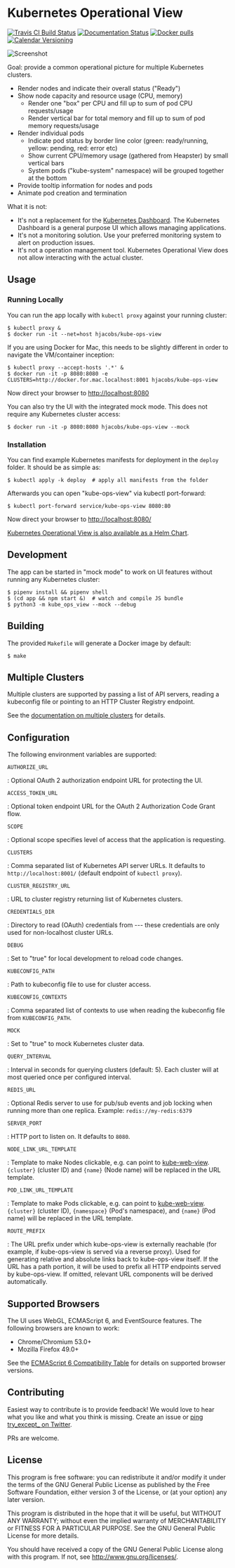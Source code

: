 Kubernetes Operational View
===========================

[![Travis CI Build Status](https://travis-ci.org/hjacobs/kube-ops-view.svg?branch=master)](https://travis-ci.org/hjacobs/kube-ops-view)
[![Documentation Status](https://readthedocs.org/projects/kubernetes-operational-view/badge/?version=latest)](http://kubernetes-operational-view.readthedocs.io/en/latest/?badge=latest)
[![Docker pulls](https://img.shields.io/docker/pulls/hjacobs/kube-ops-view.svg)](https://hub.docker.com/r/hjacobs/kube-ops-view)
[![Calendar Versioning](https://img.shields.io/badge/calver-YY.MM.MICRO-22bfda.svg)](http://calver.org)

![Screenshot](screenshot.png)

Goal: provide a common operational picture for multiple Kubernetes
clusters.

-   Render nodes and indicate their overall status (\"Ready\")
-   Show node capacity and resource usage (CPU, memory)
    -   Render one \"box\" per CPU and fill up to sum of pod CPU
        requests/usage
    -   Render vertical bar for total memory and fill up to sum of pod
        memory requests/usage
-   Render individual pods
    -   Indicate pod status by border line color (green: ready/running,
        yellow: pending, red: error etc)
    -   Show current CPU/memory usage (gathered from Heapster) by small
        vertical bars
    -   System pods (\"kube-system\" namespace) will be grouped together
        at the bottom
-   Provide tooltip information for nodes and pods
-   Animate pod creation and termination

What it is not:

-   It\'s not a replacement for the [Kubernetes
    Dashboard](https://github.com/kubernetes/dashboard). The Kubernetes
    Dashboard is a general purpose UI which allows managing
    applications.
-   It\'s not a monitoring solution. Use your preferred monitoring
    system to alert on production issues.
-   It\'s not a operation management tool. Kubernetes Operational View
    does not allow interacting with the actual cluster.

Usage
-----

### Running Locally

You can run the app locally with `kubectl proxy` against your running
cluster:

``` {.sourceCode .bash}
$ kubectl proxy &
$ docker run -it --net=host hjacobs/kube-ops-view
```

If you are using Docker for Mac, this needs to be slightly different in
order to navigate the VM/container inception:

``` {.sourceCode .bash}
$ kubectl proxy --accept-hosts '.*' &
$ docker run -it -p 8080:8080 -e CLUSTERS=http://docker.for.mac.localhost:8001 hjacobs/kube-ops-view
```

Now direct your browser to <http://localhost:8080>

You can also try the UI with the integrated mock mode. This does not
require any Kubernetes cluster access:

``` {.sourceCode .bash}
$ docker run -it -p 8080:8080 hjacobs/kube-ops-view --mock
```

### Installation

You can find example Kubernetes manifests for deployment in the `deploy`
folder. It should be as simple as:

``` {.sourceCode .bash}
$ kubectl apply -k deploy  # apply all manifests from the folder
```

Afterwards you can open \"kube-ops-view\" via kubectl port-forward:

``` {.sourceCode .bash}
$ kubectl port-forward service/kube-ops-view 8080:80
```

Now direct your browser to <http://localhost:8080/>

[Kubernetes Operational View is also available as a Helm
Chart](https://kubeapps.com/charts/stable/kube-ops-view).

Development
-----------

The app can be started in \"mock mode\" to work on UI features without
running any Kubernetes cluster:

``` {.sourceCode .bash}
$ pipenv install && pipenv shell
$ (cd app && npm start &)  # watch and compile JS bundle
$ python3 -m kube_ops_view --mock --debug
```

Building
--------

The provided `Makefile` will generate a Docker image by default:

``` {.sourceCode .bash}
$ make
```

Multiple Clusters
-----------------

Multiple clusters are supported by passing a list of API servers,
reading a kubeconfig file or pointing to an HTTP Cluster Registry
endpoint.

See the [documentation on multiple
clusters](https://kubernetes-operational-view.readthedocs.io/en/latest/multiple-clusters.html)
for details.

Configuration
-------------

The following environment variables are supported:

`AUTHORIZE_URL`

:   Optional OAuth 2 authorization endpoint URL for protecting the UI.

`ACCESS_TOKEN_URL`

:   Optional token endpoint URL for the OAuth 2 Authorization Code Grant
    flow.

`SCOPE`

:   Optional scope specifies level of access that the application is
    requesting.

`CLUSTERS`

:   Comma separated list of Kubernetes API server URLs. It defaults to
    `http://localhost:8001/` (default endpoint of `kubectl proxy`).

`CLUSTER_REGISTRY_URL`

:   URL to cluster registry returning list of Kubernetes clusters.

`CREDENTIALS_DIR`

:   Directory to read (OAuth) credentials from \-\-- these credentials
    are only used for non-localhost cluster URLs.

`DEBUG`

:   Set to \"true\" for local development to reload code changes.

`KUBECONFIG_PATH`

:   Path to kubeconfig file to use for cluster access.

`KUBECONFIG_CONTEXTS`

:   Comma separated list of contexts to use when reading the kubeconfig
    file from `KUBECONFIG_PATH`.

`MOCK`

:   Set to \"true\" to mock Kubernetes cluster data.

`QUERY_INTERVAL`

:   Interval in seconds for querying clusters (default: 5). Each cluster
    will at most queried once per configured interval.

`REDIS_URL`

:   Optional Redis server to use for pub/sub events and job locking when
    running more than one replica. Example: `redis://my-redis:6379`

`SERVER_PORT`

:   HTTP port to listen on. It defaults to `8080`.

`NODE_LINK_URL_TEMPLATE`

:   Template to make Nodes clickable, e.g. can point to
    [kube-web-view](https://codeberg.org/hjacobs/kube-web-view/).
    `{cluster}` (cluster ID) and `{name}` (Node name) will be replaced
    in the URL template.

`POD_LINK_URL_TEMPLATE`

:   Template to make Pods clickable, e.g. can point to
    [kube-web-view](https://codeberg.org/hjacobs/kube-web-view/).
    `{cluster}` (cluster ID), `{namespace}` (Pod\'s namespace), and
    `{name}` (Pod name) will be replaced in the URL template.

`ROUTE_PREFIX`

:   The URL prefix under which kube-ops-view is externally reachable
    (for example, if kube-ops-view is served via a reverse proxy). Used
    for generating relative and absolute links back to kube-ops-view
    itself. If the URL has a path portion, it will be used to prefix all
    HTTP endpoints served by kube-ops-view. If omitted, relevant URL
    components will be derived automatically.

Supported Browsers
------------------

The UI uses WebGL, ECMAScript 6, and EventSource features. The following
browsers are known to work:

-   Chrome/Chromium 53.0+
-   Mozilla Firefox 49.0+

See the [ECMAScript 6 Compatibility
Table](https://kangax.github.io/compat-table/es6/) for details on
supported browser versions.

Contributing
------------

Easiest way to contribute is to provide feedback! We would love to hear
what you like and what you think is missing. Create an issue or [ping
try\_except\_ on Twitter](https://twitter.com/try_except_).

PRs are welcome.

License
-------

This program is free software: you can redistribute it and/or modify it
under the terms of the GNU General Public License as published by the
Free Software Foundation, either version 3 of the License, or (at your
option) any later version.

This program is distributed in the hope that it will be useful, but
WITHOUT ANY WARRANTY; without even the implied warranty of
MERCHANTABILITY or FITNESS FOR A PARTICULAR PURPOSE. See the GNU General
Public License for more details.

You should have received a copy of the GNU General Public License along
with this program. If not, see <http://www.gnu.org/licenses/>.
